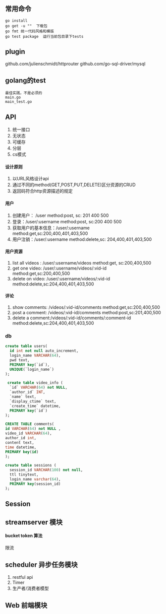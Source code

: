 
## 常用命令
```
go install  
go get -u ""  下载包
go fmt 统一代码风格和模版
go test package  运行当前包目录下tests
```

## plugin
github.com/julienschmidt/httprouter
github.com/go-sql-driver/mysql

## golang的test
```
最佳实践，不是必须的
main.go
main_test.go
```

## API
1. 统一接口
2. 无状态
3. 可缓存
4. 分层
5. cs模式

#### 设计原则
1. 以URL风格设计api
2. 通过不同的method(GET,POST,PUT,DELETE)区分资源的CRUD
3. 返回码符合http资源描述的规定

#### 用户
1. 创建用户： /user method:post, sc: 201 400 500
2. 登录：/user/:username method:post, sc:200 400 500
3. 获取用户的基本信息：/user/:username method:get,sc:200,400,401,403,500
4. 用户注销：/user/:username method:delete,sc: 204,400,401,403,500

#### 用户资源
1. list all videos : /user/:username/videos method:get, sc:200,400,500
2. get one video: /user/:username/videos/:vid-id method:get,sc:200,400,500
3. delete on video: /user/:username/videos/:vid-id method:delete,sc:204,400,401,403,500

#### 评论
1. show comments: /videos/:vid-id/comments method:get,sc:200,400,500
2. post a comment: /videos/:vid-id/comments method:post,sc:201,400,500
3. delete a comment:/videos/:vid-id/comments/:comment-id method:delete,sc:204,400,401,403,500

### db
```sql
create table users(
  id int not null auto_increment,
  login_name VARCHAR(64),
  pwd text,
  PRIMARY key(`id`),
  UNIQUE(`login_name`)
);

 create table video_info (
  `id` VARCHAR(64) not NULL,
  `author_id` INT,
  `name` text,
  `display_ctime` text,
  `create_time` datetime,
  PRIMARY key(`id`)
);

CREATE TABLE comments(
id VARCHAR(64) not NULL ,
video_id VARCHAR(64),
author_id int,
content text,
time datetime,
PRIMARY key(id)
);

create table sessions (
  session_id VARCHAR(100) not null,
  ttl tinytext,
  login_name varchar(64),
  PRIMARY key(session_id)
);


```

## Session

## streamserver 模块

#### bucket token 算法
限流

## scheduler 异步任务模块

1. restful api
2. Timer
3. 生产者/消费者模型


## Web 前端模块

